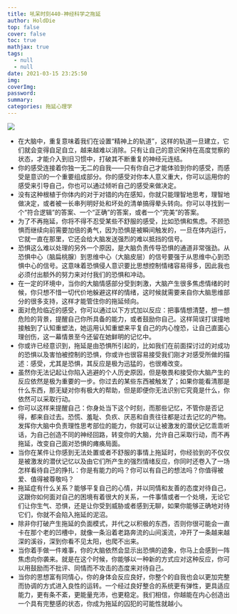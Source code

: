 ```yaml
---
title: 吼呆时刻440-神经科学之拖延
author: HoldDie
top: false
cover: false
toc: true
mathjax: true
tags:
  - null
  - null
date: 2021-03-15 23:25:50
img:
coverImg:
password:
summary:
categories: 拖延心理学
---
```


![](https://cdn.jsdelivr.net/gh/asxing/img1/20210315232656.png)

- 在大脑中，重复意味着我们在设置“精神上的轨道”，这样的轨道一旦建立，它们就会变得自足自立，越来越难以消除。只有让自己的意识保持在高度觉察的状态，才能介入到旧习惯中，打破其不断重复的神经元连结。
- 你的感受连接着你独一无二的自我——只有你自己才能体验到你的感受，而感受是意识的一个重要组成部分。你的感受对你本人意义重大，你可以运用你的感受来引导自己，你也可以通过倾听自己的感受来做决定。
- 没有这种根植于你体内的对于对错的内在感知，你就只能理智地思考，理智地做决定，或者被一长串列明好处和坏处的清单搞得晕头转向。你可以寻找到一个“符合逻辑”的答案、一个“正确”的答案，或者一个“完美”的答案。
- 为了不再拖延，你将不得不忍受某些不舒服的感受，比如恐惧和焦虑。不顾恐惧而继续向前需要加倍的勇气，因为恐惧是被瞬间触发的，一旦在体内运行，它就一直在那里，它还会给大脑发送强烈的难以抵挡的信号。
- 恐惧这么难以处理的另外一个原因，是大脑负责传导恐惧的通道非常强劲。从恐惧中心（脑扁桃腺）到思维中心（大脑皮层）的信号要强于从思维中心到恐惧中心的信号。这意味着恐惧侵人意识要比思想控制情绪容易得多，因此我也必须付出额外的努力来对付我们的恐惧和冲动。
- 在一定的环境中，当你的大脑情感部分受到刺激，大脑产生很多焦虑情绪的时候，你只想不惜一切代价地躲避这样的情绪，这时候就需要来自你大脑思维部分的很多支持，这样才能管住你的拖延倾向。
- 面对危险临近的感受，你可以通过以下方式加以反应：把事情想清楚，想一想危险的背景，提醒自己你所具备的能力，或者鼓励你自己。这样简误打误撞地接触到了认知重塑法，她运用认知重塑来平复自己的内心惶恐，让自己直面心理创伤，这一幕情景至今还留在她鲜明的记忆中。
- 你或许已经意识到，拖延是由恐惧所引起的，比如我们在前面探讨过的对成功的恐惧以及害怕被控制的恐惧，你或许也很容易接受我们刚才对感受所做的描述：感受，尤其是恐惧，其反应是极为迅猛的，也很难改变。
- 虽然你无法记起让你陷入逃避的个人历史原因，但是敬畏和接受你大脑产生的反应依然是极为重要的一步。你过去的某些东西被触发了；如果你能看清那是什么东西，那无疑对你有极大的帮助，但是即便你无法识别它究竟是什么，你依然可以采取行动。
- 你可以这样来提醒自己：你身处当下这个时刻，而那些记忆，不管你是否记得，都来自过去。恐慌、羞耻、负疚、厌恶和自责往往都是过去记忆的产物。发挥你大脑中负责理性思考部位的能力，你就可以让被激发的潜伏记忆乖乖听话，为自己创造不同的神经回路，转变你的大脑，允许自己采取行动，而不再拖延，改变自己面对恐惧的瘫痪局面。
- 当你在某件让你感到无法处置或者不舒服的事情上拖延时，你经验到的不仅仅是被激发的潜伏记忆以及由它们所产生的强烈情绪反应，你同时还卷入了一场怎样看待自己的挣扎：你是有能力的吗？你可以有自己的想法吗？你值得被爱、值得被尊敬吗？
- 拖延症有什么关系？能够平复自己的心情，并以同情和友善的态度对待自己，这跟你如何面对自己的困境有着很大的关系，一件事情或者一个处境，无论它们让你生气、恐惧，还是让你受到威胁或者感到无聊，如果你能够正确地对待它们，你就不会陷入拖延的泥沼。
- 除非你打破产生拖延的负面模式，并代之以积极的东西，否则你很可能会一直卡在那个老的凹槽中，就像一条沿着老路奔流的山间溪流，冲开了一条越来越深的溪谷，深到你看不见太阳，也爬不出来。
- 当你着手做一件难事，你的大脑依然会显示出恐惧的迹象，你马上会感到一阵焦虑向你袭来。就是在这个时候，你能够以一种新的方式应对这种反应，你可以用鼓励而不批评、同情而不攻击的态度来对待自己。
- 当你的思想富有同情心，你的身体会反应良好，你整个的自我也会以更加完整而协调的方式进入良性的运转。一个经过良好整合的系统更有弹性，更具适应能力，更有条不紊，更能量充沛，也更稳定。我们相信，你越能在内心创造出一个具有完整感的状态，你成为拖延的囚犯的可能性就越小。